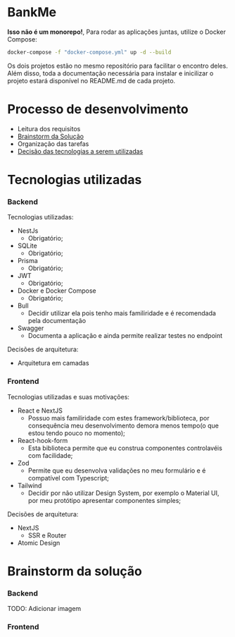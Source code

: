 # BankMe

**Isso não é um monorepo!**, Para rodar as aplicações juntas, utilize o Docker Compose:

```bash
docker-compose -f "docker-compose.yml" up -d --build
```

Os dois projetos estão no mesmo repositório para facilitar o encontro deles. Além disso, toda a documentação necessária para instalar e inicilizar o projeto estará disponível no README.md de cada projeto.

# Processo de desenvolvimento

- Leitura dos requisitos
- [Brainstorm da Solução](#Brainstorm-da-solução)
- Organização das tarefas
- [Decisão das tecnologias a serem utilizadas](#Tecnologias-utilizadas)

# Tecnologias utilizadas

### Backend

Tecnologias utilizadas:

- NestJs
  - Obrigatório;
- SQLite
  - Obrigatório;
- Prisma
  - Obrigatório;
- JWT
  - Obrigatório;
- Docker e Docker Compose
  - Obrigatório;
- Bull
  - Decidir utilizar ela pois tenho mais familiridade e é recomendada pela documentação
- Swagger
  - Documenta a aplicação e ainda permite realizar testes no endpoint

Decisões de arquitetura:

- Arquitetura em camadas

### Frontend

Tecnologias utilizadas e suas motivações:

- React e NextJS
  - Possuo mais familiridade com estes framework/biblioteca, por consequência meu desenvolvimento demora menos tempo(o que estou tendo pouco no momento);
- React-hook-form
  - Esta biblioteca permite que eu construa componentes controlavéis com facilidade;
- Zod
  - Permite que eu desenvolva validações no meu formulário e é compatível com Typescript;
- Tailwind
  - Decidir por não utilizar Design System, por exemplo o Material UI, por meu protótipo apresentar componentes simples;

Decisões de arquitetura:

- NextJS
  - SSR e Router
- Atomic Design

# Brainstorm da solução

### Backend

TODO: Adicionar imagem

### Frontend
